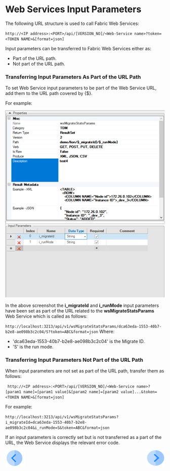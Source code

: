# Web Services Input Parameters

The following URL structure is used to call Fabric Web Services:

<p><code>http://&lt;IP address&gt;:&lt;PORT&gt;/api/[VERSION_NO]/&lt;Web-Service name&gt;?token=&lt;TOKEN NAME&gt;&amp;[format=json]</p></code>

Input parameters can be transferred to Fabric Web Services either as:
* Part of the URL path.
* Not part of the URL path.  

### Transferring Input Parameters As Part of the URL Path

To set Web Service input parameters to be part of the Web Service URL, add them to the URL path covered by {$}.

For example: 

<img src="/articles/15_web_services/images/Web-Service-KI-8-1.png" alt="drawing"/> 

In the above screenshot the **i_migrateId** and **i_runMode** input parameters have been set as part of the URL related to the **wsMigrateStatsParams** Web Service which is called as follows:  

`http://localhost:3213/api/v1/wsMigrateStatsParams/dca63eda-1553-40b7-b2e8-ae098b3c2c04/S?token=ABC&format=json`
Where:

* 'dca63eda-1553-40b7-b2e8-ae098b3c2c04' is the Migrate ID.
* 'S' is the run mode. 

 

### Transferring Input Parameters Not Part of the URL Path

When input parameters are not set as part of the URL path, transfer them as follows:

<p><code>&nbsp;http://&lt;IP address&gt;:&lt;PORT&gt;/api/[VERSION_NO]/&lt;Web-Service name&gt;?[param1 name]=[param1 value]&amp;[param2 name]=[param2 value]...&amp;token=&lt;TOKEN NAME&gt;&amp;[format=json]</code></p>

For example:

`http://localhost:3213/api/v1/wsMigrateStatsParams?i_migrateId=dca63eda-1553-40b7-b2e8-ae098b3c2c04&i_runMode=S&token=ABC&format=json`

If an input parameters is correctly set but is not transferred as a part of the URL, the Web Service displays the relevant error code.

[![Previous](/articles/images/Previous.png)](/articles/15_web_services/07_deploy_web_services.md)[<img align="right" width="60" height="54" src="/articles/images/Next.png">](/articles/15_web_services/09_swagger.md)


